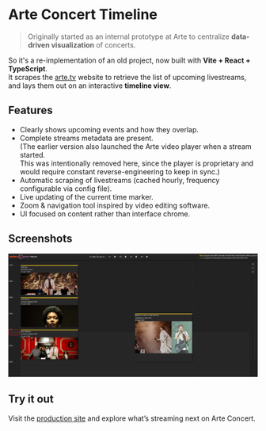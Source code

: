 # Arte Concert Timeline

> Originally started as an internal prototype at Arte to centralize **data-driven visualization** of concerts.

So it's a re-implementation of an old project, now built with **Vite + React + TypeScript**.  
It scrapes the [arte.tv](https://www.arte.tv) website to retrieve the list of upcoming livestreams, and lays them out on an interactive **timeline view**.

## Features

- Clearly shows upcoming events and how they overlap.
- Complete streams metadata are present.  
  (The earlier version also launched the Arte video player when a stream started.  
  This was intentionally removed here, since the player is proprietary and would require constant reverse-engineering to keep in sync.)
- Automatic scraping of livestreams (cached hourly, frequency configurable via config file).
- Live updating of the current time marker.
- Zoom & navigation tool inspired by video editing software.
- UI focused on content rather than interface chrome.

## Screenshots

![Arte Concert Timeline screenshot](./ArteConcertTimeline_screenshot.png)


## Try it out

Visit the [production site](http://arteconcerttimeline.kinegraphx.com) and explore what’s streaming next on Arte Concert.
